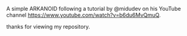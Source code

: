 A simple ARKANOID following a tutorial by @midudev on his YouTube channel https://www.youtube.com/watch?v=b6du6MvQmuQ.



thanks for viewing my repository.
